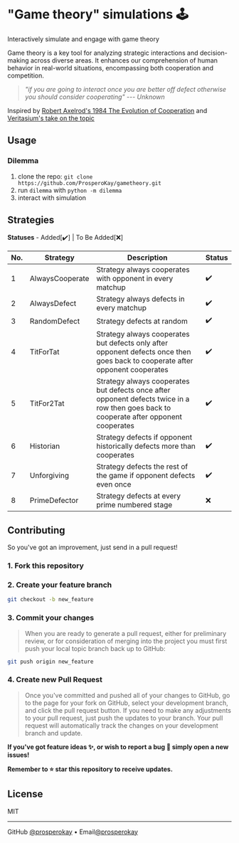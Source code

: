 # "Game theory" simulations 🕹️

Interactively simulate and engage with game theory

Game theory is a key tool for analyzing strategic interactions and decision-making across diverse areas. It enhances our comprehension of human behavior in real-world situations, encompassing both cooperation and competition.

> *"if you are going to interact once you are better off defect otherwise you should consider cooperating"* *--- Unknown*

Inspired by [Robert Axelrod's 1984 The Evolution of Cooperation](https://www.researchgate.net/publication/316766066_Robert_Axelrod's_1984_The_Evolution_of_Cooperation) and [Veritasium's take on the topic](https://youtu.be/mScpHTIi-kM?si=15H8lTjRfC2YoQHG)

<!-- USAGE EXAMPLES -->

## Usage

### Dilemma

1. clone the repo: `git clone https://github.com/ProsperoKay/gametheory.git`
2. run `dilemma` with `python -m dilemma`
3. interact with simulation

<!-- Strategies -->

## Strategies

**Statuses** - Added[✔️]   |   To Be Added[❌]

|No.|Strategy|Description|Status|
|--|--|--|--|
|1| AlwaysCooperate|Strategy always cooperates with opponent in every matchup|✔️|
|2| AlwaysDefect|Strategy always defects in every matchup|✔️|
|3| RandomDefect|Strategy defects at random|✔️|
|4| TitForTat|Strategy always cooperates but defects only after opponent defects once then goes back to cooperate after opponent cooperates|✔️|
|5| TitFor2Tat|Strategy always cooperates but defects once after opponent defects twice in a row then goes back to cooperate after opponent cooperates|✔️|
|6| Historian|Strategy defects if opponent historically defects more than cooperates|✔️|
|7| Unforgiving|Strategy defects the rest of the game if opponent defects even once|✔️|
|8| PrimeDefector|Strategy defects at every prime numbered stage|❌|

<!-- DEFINITIONS -->

[email]: prosperokay@gmail.com
[profile]: https://github.com/ProsperoKay

<!-- CONTRIBUTING -->
## Contributing

So you've got an improvement, just send in a pull request!

### 1. Fork this repository

### 2. Create your feature branch

```bash
git checkout -b new_feature
```

### 3. Commit your changes

> When you are ready to generate a pull request, either for preliminary review, or for consideration of merging into the project you must first push your local topic branch back up to GitHub:

```bash
git push origin new_feature
```

### 4. Create new Pull Request

> Once you've committed and pushed all of your changes to GitHub, go to the page for your fork on GitHub, select your development branch, and click the pull request button. If you need to make any adjustments to your pull request, just push the updates to your branch. Your pull request will automatically track the changes on your development branch and update.

**If you've got feature ideas ✨, or wish to report a bug 🐛 simply open a new issues!**

**Remember to ⭐ star this repository to receive updates.**

<!-- LICENSE -->
## License

MIT

---
GitHub [@prosperokay][profile] • Email[@prosperokay][email]
